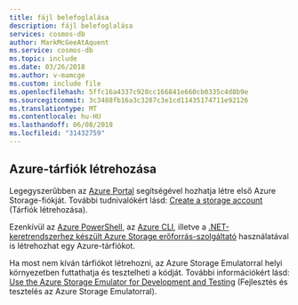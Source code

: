 ```yaml
---
title: fájl belefoglalása
description: fájl belefoglalása
services: cosmos-db
author: MarkMcGeeAtAquent
ms.service: cosmos-db
ms.topic: include
ms.date: 03/26/2018
ms.author: v-mamcge
ms.custom: include file
ms.openlocfilehash: 5ffc16a4337c928cc166841e660cb0335c4d8b9e
ms.sourcegitcommit: 3c3488fb16a3c3287c3e1cd11435174711e92126
ms.translationtype: MT
ms.contentlocale: hu-HU
ms.lasthandoff: 06/08/2018
ms.locfileid: "31432759"
---
```

## <a name="create-an-azure-storage-account"></a>Azure-tárfiók létrehozása
Legegyszerűbben az [Azure Portal](https://portal.azure.com) segítségével hozhatja létre első Azure Storage-fiókját. További tudnivalókért lásd: [Create a storage account](../articles/storage/common/storage-create-storage-account.md#create-a-storage-account) (Tárfiók létrehozása).

Ezenkívül az [Azure PowerShell](../articles/storage/common/storage-powershell-guide-full.md), az [Azure CLI](../articles/storage/common/storage-azure-cli.md), illetve a [.NET-keretrendszerhez készült Azure Storage erőforrás-szolgáltató](https://azure.microsoft.com/resources/samples/storage-dotnet-resource-provider-getting-started/) használatával is létrehozhat egy Azure-tárfiókot.

Ha most nem kíván tárfiókot létrehozni, az Azure Storage Emulatorral helyi környezetben futtathatja és tesztelheti a kódját. További információkért lásd: [Use the Azure Storage Emulator for Development and Testing](../articles/storage/common/storage-use-emulator.md) (Fejlesztés és tesztelés az Azure Storage Emulatorral).


